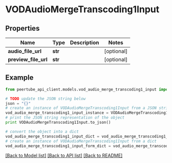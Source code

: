 # VODAudioMergeTranscoding1Input


## Properties
Name | Type | Description | Notes
------------ | ------------- | ------------- | -------------
**audio_file_url** | **str** |  | [optional] 
**preview_file_url** | **str** |  | [optional] 

## Example

```python
from peertube_api_client.models.vod_audio_merge_transcoding1_input import VODAudioMergeTranscoding1Input

# TODO update the JSON string below
json = "{}"
# create an instance of VODAudioMergeTranscoding1Input from a JSON string
vod_audio_merge_transcoding1_input_instance = VODAudioMergeTranscoding1Input.from_json(json)
# print the JSON string representation of the object
print VODAudioMergeTranscoding1Input.to_json()

# convert the object into a dict
vod_audio_merge_transcoding1_input_dict = vod_audio_merge_transcoding1_input_instance.to_dict()
# create an instance of VODAudioMergeTranscoding1Input from a dict
vod_audio_merge_transcoding1_input_form_dict = vod_audio_merge_transcoding1_input.from_dict(vod_audio_merge_transcoding1_input_dict)
```
[[Back to Model list]](../README.md#documentation-for-models) [[Back to API list]](../README.md#documentation-for-api-endpoints) [[Back to README]](../README.md)


